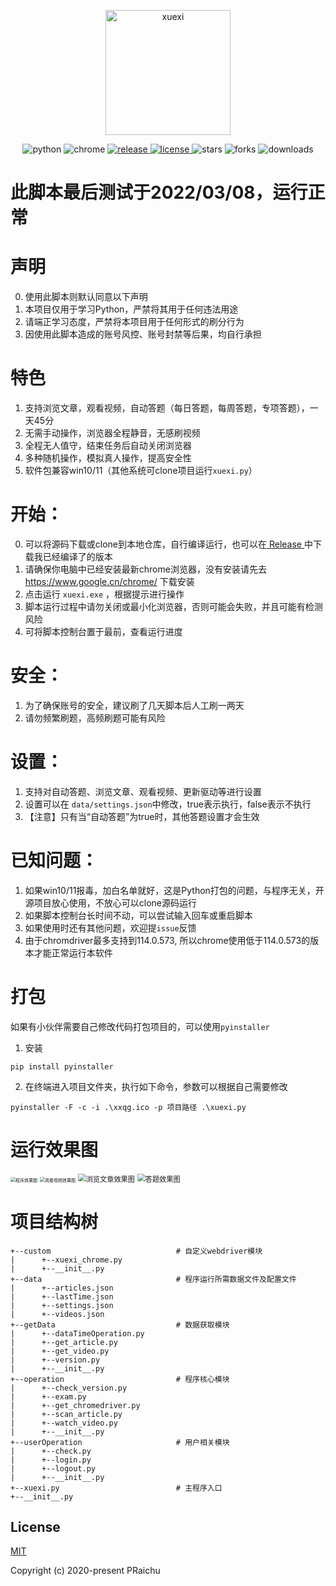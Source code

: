 <p align="center">
  <img width="200" src="https://github.com/PRaichu/xxqg/blob/master/xuexi.jpg?raw=true" alt="xuexi">
</p>

<p align="center">
   <img src="https://img.shields.io/badge/python-3.6+-green" alt="python">
   <img src="https://img.shields.io/badge/chrome-87.0.4280+-yellow" alt="chrome">
   <a href="https://github.com/PRaichu/xxqg/releases/latest">
      <img src="https://img.shields.io/github/v/release/praichu/xxqg" alt="release">
   </a>
   <a href="https://github.com/PRaichu/xxqg/blob/master/LICENSE">
      <img src="https://img.shields.io/badge/license-MIT-green" alt="license">
   </a>
   <img src="https://img.shields.io/github/stars/PRaichu/xxqg.svg" alt="stars">
   <img src="https://img.shields.io/github/forks/PRaichu/xxqg.svg" alt="forks">
   <img src="https://img.shields.io/github/downloads/PRaichu/xxqg/total" alt="downloads">
</p>

# 此脚本最后测试于2022/03/08，运行正常

# 声明

0. 使用此脚本则默认同意以下声明
1. 本项目仅用于学习Python，严禁将其用于任何违法用途
2. 请端正学习态度，严禁将本项目用于任何形式的刷分行为
3. 因使用此脚本造成的账号风控、账号封禁等后果，均自行承担

# 特色

1. 支持浏览文章，观看视频，自动答题（每日答题，每周答题，专项答题），一天45分
2. 无需手动操作，浏览器全程静音，无感刷视频
3. 全程无人值守，结束任务后自动关闭浏览器
4. 多种随机操作，模拟真人操作，提高安全性
5. 软件包兼容win10/11（其他系统可clone项目运行`xuexi.py`）

# 开始：

0. 可以将源码下载或clone到本地仓库，自行编译运行，也可以在[ Release ](https://github.com/PRaichu/xxqg/releases) 中下载我已经编译了的版本
1. 请确保你电脑中已经安装最新chrome浏览器，没有安装请先去  https://www.google.cn/chrome/ 下载安装
2. 点击运行 `xuexi.exe` ，根据提示进行操作
3. 脚本运行过程中请勿关闭或最小化浏览器，否则可能会失败，并且可能有检测风险
4. 可将脚本控制台置于最前，查看运行进度

# 安全：

1. 为了确保账号的安全，建议刷了几天脚本后人工刷一两天
2. 请勿频繁刷题，高频刷题可能有风险

# 设置：

1. 支持对自动答题、浏览文章、观看视频、更新驱动等进行设置
2. 设置可以在 `data/settings.json`中修改，true表示执行，false表示不执行 
3. 【注意】只有当“自动答题”为true时，其他答题设置才会生效

# 已知问题：

1. 如果win10/11报毒，加白名单就好，这是Python打包的问题，与程序无关，开源项目放心使用，不放心可以clone源码运行
2. 如果脚本控制台长时间不动，可以尝试输入回车或重启脚本
3. 如果使用时还有其他问题，欢迎提`issue`反馈
4. 由于chromdriver最多支持到114.0.573, 所以chrome使用低于114.0.573的版本才能正常运行本软件

# 打包

如果有小伙伴需要自己修改代码打包项目的，可以使用`pyinstaller`

1. 安装 

```pip install pyinstaller```

2. 在终端进入项目文件夹，执行如下命令，参数可以根据自己需要修改 

```pyinstaller -F -c -i .\xxqg.ico -p 项目路径 .\xuexi.py``` 

# 运行效果图

<img src="https://github.com/PRaichu/xxqg/blob/master/%E6%95%88%E6%9E%9C%E5%9B%BE1.png?raw=true" alt="程序效果图" style="zoom:50%;" />

<img src="https://github.com/PRaichu/xxqg/blob/master/%E6%95%88%E6%9E%9C%E5%9B%BE2.png?raw=true" alt="观看视频效果图" style="zoom:50%;" />

<img src="https://github.com/PRaichu/xxqg/blob/master/%E6%95%88%E6%9E%9C%E5%9B%BE3.png?raw=true" alt="浏览文章效果图" style="zoom: 80%;" />

<img src="https://github.com/PRaichu/xxqg/blob/master/%E6%95%88%E6%9E%9C%E5%9B%BE4.png?raw=true" alt="答题效果图" style="zoom: 80%;" />

# 项目结构树

```text
+--custom                            # 自定义webdriver模块
|      +--xuexi_chrome.py
|      +--__init__.py
+--data                              # 程序运行所需数据文件及配置文件
|      +--articles.json
|      +--lastTime.json
|      +--settings.json
|      +--videos.json
+--getData                           # 数据获取模块
|      +--dataTimeOperation.py
|      +--get_article.py
|      +--get_video.py
|      +--version.py
|      +--__init__.py
+--operation                         # 程序核心模块
|      +--check_version.py
|      +--exam.py
|      +--get_chromedriver.py
|      +--scan_article.py
|      +--watch_video.py
|      +--__init__.py
+--userOperation                     # 用户相关模块
|      +--check.py
|      +--login.py
|      +--logout.py
|      +--__init__.py
+--xuexi.py                          # 主程序入口
+--__init__.py
```

## License

[MIT](https://github.com/PRaichu/xxqg/blob/master/LICENSE)

Copyright (c) 2020-present PRaichu
